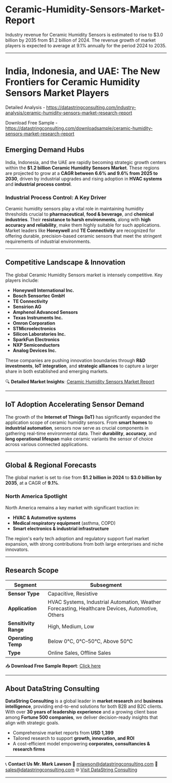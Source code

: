 # Ceramic-Humidity-Sensors-Market-Report

Industry revenue for Ceramic Humidity Sensors is estimated to rise to $3.0 billion by 2035 from $1.2 billion of 2024. The revenue growth of market players is expected to average at 9.1% annually for the period 2024 to 2035.

---

# **India, Indonesia, and UAE: The New Frontiers for Ceramic Humidity Sensors Market Players**

Detailed Analysis - https://datastringconsulting.com/industry-analysis/ceramic-humidity-sensors-market-research-report

Download Free Sample - https://datastringconsulting.com/downloadsample/ceramic-humidity-sensors-market-research-report

## **Emerging Demand Hubs**

India, Indonesia, and the UAE are rapidly becoming strategic growth centers within the **\$1.2 billion Ceramic Humidity Sensors Market**. These regions are projected to grow at a **CAGR between 6.6% and 9.6% from 2025 to 2030**, driven by industrial upgrades and rising adoption in **HVAC systems** and **industrial process control**.

### **Industrial Process Control: A Key Driver**

Ceramic humidity sensors play a vital role in maintaining humidity thresholds crucial to **pharmaceutical**, **food & beverage**, and **chemical industries**. Their **resistance to harsh environments**, along with **high accuracy and reliability**, make them highly suitable for such applications. Market leaders like **Honeywell** and **TE Connectivity** are recognized for offering durable, precision-based ceramic sensors that meet the stringent requirements of industrial environments.

---

## **Competitive Landscape & Innovation**

The global Ceramic Humidity Sensors market is intensely competitive. Key players include:

* **Honeywell International Inc.**
* **Bosch Sensortec GmbH**
* **TE Connectivity**
* **Sensirion AG**
* **Amphenol Advanced Sensors**
* **Texas Instruments Inc.**
* **Omron Corporation**
* **STMicroelectronics**
* **Silicon Laboratories Inc.**
* **SparkFun Electronics**
* **NXP Semiconductors**
* **Analog Devices Inc.**

These companies are pushing innovation boundaries through **R\&D investments**, **IoT integration**, and **strategic alliances** to capture a larger share in both established and emerging markets.

🔍 **Detailed Market Insights**: [Ceramic Humidity Sensors Market Report](https://datastringconsulting.com/industry-analysis/ceramic-humidity-sensors-market-research-report)

---

## **IoT Adoption Accelerating Sensor Demand**

The growth of the **Internet of Things (IoT)** has significantly expanded the application scope of ceramic humidity sensors. From **smart homes** to **industrial automation**, sensors now serve as crucial components in gathering real-time environmental data. Their **durability**, **accuracy**, and **long operational lifespan** make ceramic variants the sensor of choice across various connected applications.

---

## **Global & Regional Forecasts**

The global market is set to rise from **\$1.2 billion in 2024** to **\$3.0 billion by 2035**, at a CAGR of **9.1%**.

### **North America Spotlight**

North America remains a key market with significant traction in:

* **HVAC & Automotive systems**
* **Medical respiratory equipment** (asthma, COPD)
* **Smart electronics & industrial infrastructure**

The region's early tech adoption and regulatory support fuel market expansion, with strong contributions from both large enterprises and niche innovators.

---

## **Research Scope**

| **Segment**           | **Subsegment**                                                                                   |
| --------------------- | ------------------------------------------------------------------------------------------------ |
| **Sensor Type**       | Capacitive, Resistive                                                                            |
| **Application**       | HVAC Systems, Industrial Automation, Weather Forecasting, Healthcare Devices, Automotive, Others |
| **Sensitivity Range** | High, Medium, Low                                                                                |
| **Operating Temp**    | Below 0°C, 0°C–50°C, Above 50°C                                                                  |
| **Type**              | Online Sales, Offline Sales                                                                      |

📥 **Download Free Sample Report**: [Click here](https://datastringconsulting.com/downloadsample/ceramic-humidity-sensors-market-research-report)

---

## **About DataString Consulting**

**DataString Consulting** is a global leader in **market research** and **business intelligence**, providing end-to-end solutions for both B2B and B2C clients. With over **30 years of leadership experience** and a growing client base among **Fortune 500 companies**, we deliver decision-ready insights that align with strategic goals.

* Comprehensive market reports from **USD 1,399**
* Tailored research to support **growth, innovation, and ROI**
* A cost-efficient model empowering **corporates, consultancies & research firms**

---

📞 **Contact Us**
**Mr. Mark Lawson**
📧 [mlawson@datastringconsulting.com](mailto:mlawson@datastringconsulting.com)
📧 [sales@datastringconsulting.com](mailto:sales@datastringconsulting.com)
🌐 [Visit DataString Consulting](https://datastringconsulting.com)

---

